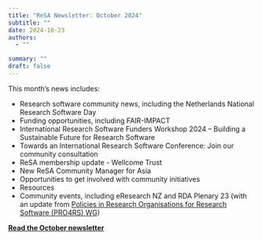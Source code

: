 ```yaml
---
title: "ReSA Newsletter: October 2024"
subtitle: ""
date: 2024-10-23
authors:
  - ""

summary: ""
draft: false
---
```


This month’s news includes:

* Research software community news, including the Netherlands National Research Software Day
* Funding opportunities, including FAIR-IMPACT
* International Research Software Funders Workshop 2024 – Building a Sustainable Future for Research Software
* Towards an International Research Software Conference: Join our community consultation 
* ReSA membership update - Wellcome Trust 
* New ReSA Community Manager for Asia
* Opportunities to get involved with community initiatives
* Resources
* Community events, including eResearch NZ and RDA Plenary 23 (with an update from [Policies in Research Organisations for Research Software (PRO4RS) WG](https://www.rd-alliance.org/groups/rda-resa-policies-research-organisations-research-software-pro4rs/members/all-members/))

**[Read the October newsletter](https://preview.mailerlite.io/emails/webview/778129/135969311810389509)**
